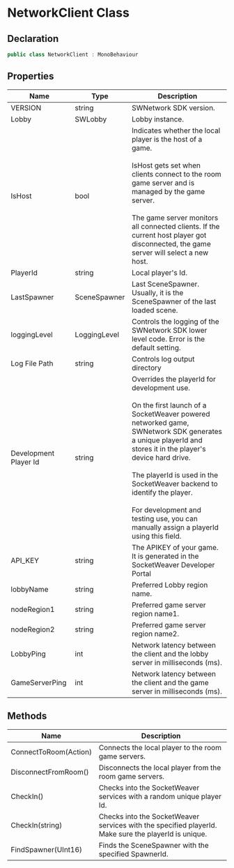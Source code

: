 # NetworkClient Class

## Declaration

``` c#
public class NetworkClient : MonoBehaviour
```

## Properties

| Name            |     Type     | Description                                                                                                                                                                                                                                                                                                                                                           |
|-----------------------|------------|-----------------------------------------------------------------------------------------------------------------------------------------------------------------------------------------------------------------------------------------------------------------------------------------------------------------------------------------------------------------------|
| VERSION               | string       | SWNetwork SDK version.                                                                                                                                                                                                                                                                                                                                                |
| Lobby                 | SWLobby      | Lobby instance.                                                                                                                                                                                                                                                                                                                                                       |
| IsHost                | bool         | Indicates whether the local player is the host of a game. <br><br>IsHost gets set when clients connect to the room game server and is managed by the game server. <br><br>The game server monitors all connected clients. If the current host player got disconnected, the game server will select a new host.                                                                |
| PlayerId              | string       | Local player's Id.                                                                                                                                                                                                                                                                                                                                                    |
| LastSpawner           | SceneSpawner | Last SceneSpawner. Usually, it is the SceneSpawner of the last loaded scene.                                                                                                                                                                                                                                                                                          |
| loggingLevel          | LoggingLevel | Controls the logging of the SWNetwork SDK lower level code. Error is the default setting.                                                                                                                                                                                                                                                                             |
| Log File Path         | string       | Controls log output directory                                                                                                                                                                                                                                                                                                                                         |
| Development Player Id | string       | Overrides the playerId for development use. <br><br>On the first launch of a SocketWeaver powered networked game, SWNetwork SDK generates a unique playerId and stores it in the player's device hard drive. <br><br>The playerId is used in the SocketWeaver backend to identify the player. <br><br>For development and testing use, you can manually assign a playerId using this field. |
| API_KEY               | string       | The APIKEY of your game. It is generated in the SocketWeaver Developer Portal                                                                                                                                                                                                                                                                                         |
| lobbyName             | string       | Preferred Lobby region name.                                                                                                                                                                                                                                                                                                                                          |
| nodeRegion1           | string       | Preferred game server region name1.                                                                                                                                                                                                                                                                                                                                   |
| nodeRegion2           | string       | Preferred game server region name2.                                                                                                                                                                                                                                                                                                                                   |
| LobbyPing           | int       | Network latency between the client and the lobby server in milliseconds (ms).                                                                                                                                                                                                                                                                                                                                  |
| GameServerPing           | int       | Network latency between the client and the game server in milliseconds (ms).                                                                                                                                                                                                                                                                                                                                  |


## Methods

| Name                  |                                              Description                                             |
|-----------------------|----------------------------------------------------------------------------------------------------|
| ConnectToRoom(Action) | Connects the local player to the room game servers.                                                  |
| DisconnectFromRoom()  | Disconnects the local player from the room game servers.                                             |
| CheckIn()             | Checks into the SocketWeaver services with a random unique player Id.                                |
| CheckIn(string)       | Checks into the SocketWeaver services with the specified playerId. Make sure the playerId is unique. |
| FindSpawner(UInt16)   | Finds the SceneSpawner with the specified SpawnerId.                                                 |